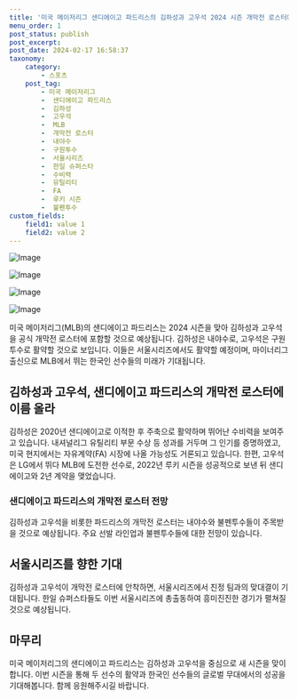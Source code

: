 ```yaml
---
title: '미국 메이저리그 샌디에이고 파드리스의 김하성과 고우석 2024 시즌 개막전 로스터에 선발 예상'
menu_order: 1
post_status: publish
post_excerpt: 
post_date: 2024-02-17 16:58:37
taxonomy:
    category:
        - 스포츠
    post_tag:
        - 미국 메이저리그
        -  샌디에이고 파드리스
        -  김하성
        -  고우석
        -  MLB
        -  개막전 로스터
        -  내야수
        -  구원투수
        -  서울시리즈
        -  한일 슈퍼스타
        -  수비력
        -  유틸리티
        -  FA
        -  루키 시즌
        -  불펜투수
custom_fields:
    field1: value 1
    field2: value 2
---
```


![Image](https://imgnews.pstatic.net/image/311/2024/02/11/0001690559_001_20240211181601378.jpg?type=w647)

![Image](https://imgnews.pstatic.net/image/311/2024/02/11/0001690559_002_20240211181601459.jpg?type=w647)

![Image](https://imgnews.pstatic.net/image/311/2024/02/11/0001690559_003_20240211181601515.jpg?type=w647)

![Image](https://imgnews.pstatic.net/image/311/2024/02/11/0001690559_004_20240211181601568.jpg?type=w647)

미국 메이저리그(MLB)의 샌디에이고 파드리스는 2024 시즌을 맞아 김하성과 고우석을 공식 개막전 로스터에 포함할 것으로 예상됩니다. 김하성은 내야수로, 고우석은 구원투수로 활약할 것으로 보입니다. 이들은 서울시리즈에서도 활약할 예정이며, 마이너리그 출신으로 MLB에서 뛰는 한국인 선수들의 미래가 기대됩니다.
## 김하성과 고우석, 샌디에이고 파드리스의 개막전 로스터에 이름 올라
김하성은 2020년 샌디에이고로 이적한 후 주축으로 활약하며 뛰어난 수비력을 보여주고 있습니다. 내셔널리그 유틸리티 부문 수상 등 성과를 거두며 그 인기를 증명하였고, 미국 현지에서는 자유계약(FA) 시장에 나올 가능성도 거론되고 있습니다. 한편, 고우석은 LG에서 뛰다 MLB에 도전한 선수로, 2022년 루키 시즌을 성공적으로 보낸 뒤 샌디에이고와 2년 계약을 맺었습니다.
### 샌디에이고 파드리스의 개막전 로스터 전망
김하성과 고우석을 비롯한 파드리스의 개막전 로스터는 내야수와 불펜투수들이 주목받을 것으로 예상됩니다. 주요 선발 라인업과 불펜투수들에 대한 전망이 있습니다.
## 서울시리즈를 향한 기대
김하성과 고우석이 개막전 로스터에 안착하면, 서울시리즈에서 친정 팀과의 맞대결이 기대됩니다. 한일 슈퍼스타들도 이번 서울시리즈에 총출동하여 흥미진진한 경기가 펼쳐질 것으로 예상됩니다.
## 마무리
미국 메이저리그의 샌디에이고 파드리스는 김하성과 고우석을 중심으로 새 시즌을 맞이합니다. 이번 시즌을 통해 두 선수의 활약과 한국인 선수들의 글로벌 무대에서의 성공을 기대해봅니다. 함께 응원해주시길 바랍니다.

